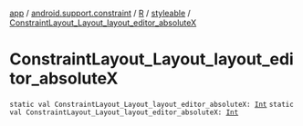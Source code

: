 [app](../../../index.md) / [android.support.constraint](../../index.md) / [R](../index.md) / [styleable](index.md) / [ConstraintLayout_Layout_layout_editor_absoluteX](./-constraint-layout_-layout_layout_editor_absolute-x.md)

# ConstraintLayout_Layout_layout_editor_absoluteX

`static val ConstraintLayout_Layout_layout_editor_absoluteX: `[`Int`](https://kotlinlang.org/api/latest/jvm/stdlib/kotlin/-int/index.html)
`static val ConstraintLayout_Layout_layout_editor_absoluteX: `[`Int`](https://kotlinlang.org/api/latest/jvm/stdlib/kotlin/-int/index.html)